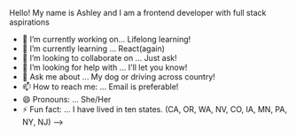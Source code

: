 Hello! My name is Ashley and I am a frontend developer with full stack aspirations

- 🔭 I’m currently working on... Lifelong learning!
- 🌱 I’m currently learning ... React(again)
- 👯 I’m looking to collaborate on ... Just ask!
- 🤔 I’m looking for help with ... I'll let you know!
- 💬 Ask me about ... My dog or driving across country!
- 📫 How to reach me: ... Email is preferable! 
- 😄 Pronouns: ... She/Her
- ⚡ Fun fact: ... I have lived in ten states. (CA, OR, WA, NV, CO, IA, MN, PA, NY, NJ)
-->
